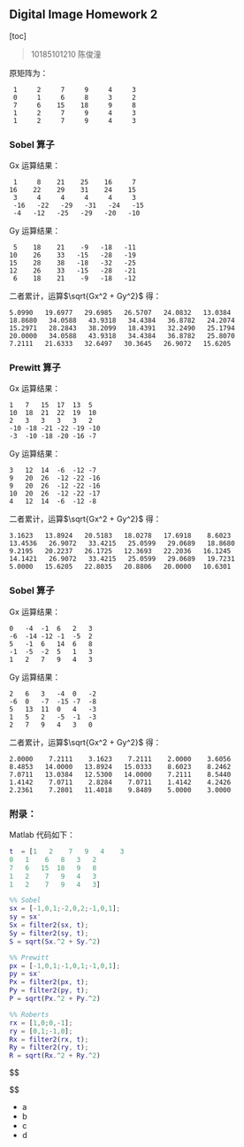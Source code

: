 ## Digital Image Homework 2

[toc]

> 10185101210 陈俊潼

原矩阵为：

     1     2     7     9     4     3
     0     1     6     8     3     2
     7     6    15    18     9     8
     1     2     7     9     4     3
     1     2     7     9     4     3
### Sobel 算子

Gx 运算结果：

     1     8    21    25    16     7
    16    22    29    31    24    15
     3     4     4     4     4     3
     -16   -22   -29   -31   -24   -15
     -4   -12   -25   -29   -20   -10
Gy 运算结果：

     5    18    21    -9   -18   -11
    10    26    33   -15   -28   -19
    15    28    38   -18   -32   -25
    12    26    33   -15   -28   -21
     6    18    21    -9   -18   -12
二者累计，运算$\sqrt{Gx^2 + Gy^2}$ 得：

    5.0990   19.6977   29.6985   26.5707   24.0832   13.0384
    18.8680   34.0588   43.9318   34.4384   36.8782   24.2074
    15.2971   28.2843   38.2099   18.4391   32.2490   25.1794
    20.0000   34.0588   43.9318   34.4384   36.8782   25.8070
    7.2111   21.6333   32.6497   30.3645   26.9072   15.6205
### Prewitt 算子

Gx 运算结果：

    1	7	15	17	13	5
    10	18	21	22	19	10
    2	3	3	3	3	2
    -10	-18	-21	-22	-19	-10
    -3	-10	-18	-20	-16	-7

Gy 运算结果：

    3	12	14	-6	-12	-7
    9	20	26	-12	-22	-16
    9	20	26	-12	-22	-16
    10	20	26	-12	-22	-17
    4	12	14	-6	-12	-8

二者累计，运算$\sqrt{Gx^2 + Gy^2}$ 得：

```
3.1623   13.8924   20.5183   18.0278   17.6918    8.6023
13.4536   26.9072   33.4215   25.0599   29.0689   18.8680
9.2195   20.2237   26.1725   12.3693   22.2036   16.1245
14.1421   26.9072   33.4215   25.0599   29.0689   19.7231
5.0000   15.6205   22.8035   20.8806   20.0000   10.6301
```

### Sobel 算子

Gx 运算结果：

    0	-4	-1	6	2	3
    -6	-14	-12	-1	-5	2
    5	-1	6	14	6	8
    -1	-5	-2	5	1	3
    1	2	7	9	4	3

Gy 运算结果：

    2	6	3	-4	0	-2
    -6	0	-7	-15	-7	-8
    5	13	11	0	4	-3
    1	5	2	-5	-1	-3
    2	7	9	4	3	0

二者累计，运算$\sqrt{Gx^2 + Gy^2}$ 得：

```
2.0000    7.2111    3.1623    7.2111    2.0000    3.6056
8.4853   14.0000   13.8924   15.0333    8.6023    8.2462
7.0711   13.0384   12.5300   14.0000    7.2111    8.5440
1.4142    7.0711    2.8284    7.0711    1.4142    4.2426
2.2361    7.2801   11.4018    9.8489    5.0000    3.0000
```

### 附录：

Matlab 代码如下：

```matlab
t  = [1   2    7   9   4    3
0   1    6   8   3   2
7   6   15  18   9   8
1   2    7   9   4   3
1   2    7   9   4   3]

%% Sobel
sx = [-1,0,1;-2,0,2;-1,0,1];
sy = sx'
Sx = filter2(sx, t); 
Sy = filter2(sy, t);
S = sqrt(Sx.^2 + Sy.^2)

%% Prewitt
px = [-1,0,1;-1,0,1;-1,0,1];
py = sx'
Px = filter2(px, t); 
Py = filter2(py, t);
P = sqrt(Px.^2 + Py.^2)

%% Roberts
rx = [1,0;0,-1];
ry = [0,1;-1,0];
Rx = filter2(rx, t); 
Ry = filter2(ry, t);
R = sqrt(Rx.^2 + Ry.^2)
```

$$

$$

- a
- b
- c
- d
